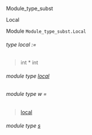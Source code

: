 Module_type_subst

Local

Module `Module_type_subst.Local`

<a id="type-local"></a>

###### type local :=

> int * int

<a id="module-type-local"></a>

###### module type [local](Module_type_subst.Local.module-type-local.md)

<a id="module-type-w"></a>

###### module type w =

> [local](Module_type_subst.Local.module-type-local.md)

<a id="module-type-s"></a>

###### module type [s](Module_type_subst.Local.module-type-s.md)
